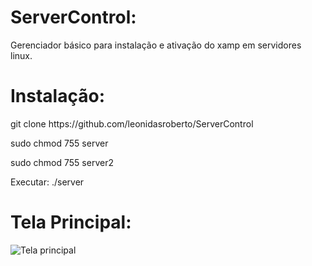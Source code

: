 # ServerControl:
Gerenciador básico para instalação e ativação do xamp em servidores linux.

# Instalação:
<p>git clone https://github.com/leonidasroberto/ServerControl</p>
<p>sudo chmod 755 server</p>
<p>sudo chmod 755 server2</p>
<p>Executar: ./server</p>

# Tela Principal:
<p>
<img src="https://i.imgur.com/1xGQbXH.png" alt="Tela principal" />
</p>
